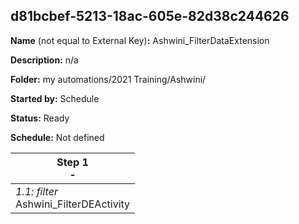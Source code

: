 ## d81bcbef-5213-18ac-605e-82d38c244626

**Name** (not equal to External Key)**:** Ashwini_FilterDataExtension

**Description:** n/a

**Folder:** my automations/2021 Training/Ashwini/

**Started by:** Schedule

**Status:** Ready

**Schedule:** Not defined

| Step 1<br>_-_ |
| --- |
| _1.1: filter_<br>Ashwini_FilterDEActivity |
